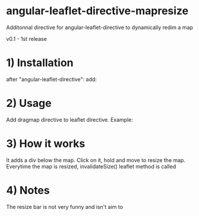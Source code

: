 # angular-leaflet-directive-mapresize
Additonnal directive for angular-leaflet-directive to dynamically redim a map

v0.1 - 1st release

# 1) Installation 
after "angular-leaflet-directive": <script src="angular-leaflet-directive.js"></script>
add: <script src="angular-leaflet-directive-mapresize.js"></script>

# 2) Usage
Add dragmap directive to leaflet directive. Example:
<leaflet width='100%' height='600' defaults="defaults" dragmap></leaflet>

# 3) How it works
It adds a div below the map. Click on it, hold and move to resize the map. Everytime the map is resized, invalidateSize() leaflet method is called

# 4) Notes
The resize bar is not very funny and isn't aim to

